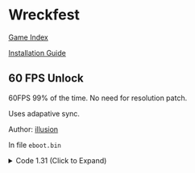 # Wreckfest

[Game Index](README.md#games)

[Installation Guide](https://illusion0001.github.io/install-instructions/)

## 60 FPS Unlock

60FPS 99% of the time. No need for resolution patch.

Uses adapative sync.

Author: [illusion](https://twitter.com/illusion0002)

In file `eboot.bin`

<details>
<summary>Code 1.31 (Click to Expand)</summary>

```
0x14460B 95
```

</details>
